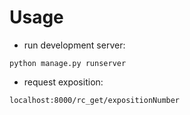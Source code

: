 # Usage

- run development server: 
```
python manage.py runserver
```
- request exposition: 
```
localhost:8000/rc_get/expositionNumber
```

